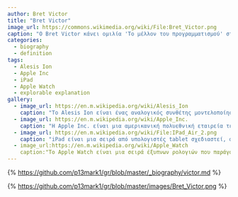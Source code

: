 ```yaml
---
author: Bret Victor
title: "Bret Victor"
image_url: https://commons.wikimedia.org/wiki/File:Bret_Victor.png
caption: "Ο Bret Victor κάνει ομιλία 'Το μέλλον του προγραμματισμού' στο συνέδριο του Dropbox DBX στις 9 Ιουλίου 2013"
categories:
  - biography
  - definition
tags:
  - Alesis Ion
  - Apple Inc
  - iPad
  - Apple Watch
  - explorable explanation
gallery:
  - image_url: https://en.m.wikipedia.org/wiki/Alesis_Ion
    caption: "Το Alesis Ion είναι ένας αναλογικός συνθέτης μοντελοποίησης . Παρουσιάστηκε στο κοινό το Summer NAMM του 2002. Σε αντίθεση με το Alesis Andromeda , τον αναλογικό συνθέτη της Alesis, οι ήχοι του συντίθενται χρησιμοποιώντας DSP chip για να μιμούνται τον ήχο των αναλογικών κυκλωμάτων ήχου και των εξαρτημάτω"
  - image_url: https://en.m.wikipedia.org/wiki/Apple_Inc.
    caption: "Η Apple Inc. είναι μια αμερικανική πολυεθνική εταιρεία τεχνολογίας με έδρα στο Cupertino της Καλιφόρνια , η οποία σχεδιάζει, αναπτύσσει και πωλεί καταναλωτικά ηλεκτρονικά είδη , λογισμικό υπολογιστών και διαδικτυακές υπηρεσίες . Θεωρείται μία από τις εταιρείες τεχνολογίας Big Tech , παράλληλα με το Amazon , το Google , τη Microsoft και το Facebook."
  - image_url: https://en.m.wikipedia.org/wiki/File:IPad_Air_2.png
    caption: "iPad είναι μια σειρά από υπολογιστές tablet σχεδιαστεί, αναπτυχθεί και διατίθενται στο εμπόριο από την Apple Inc , η οποία τρέχουν τα iOS και iPadOS λειτουργικά συστήματα κινητών"
  - image_url:https://en.m.wikipedia.org/wiki/Apple_Watch
    caption:"Το Apple Watch είναι μια σειρά έξυπνων ρολογιών που παράγονται από την Apple Inc. Ενσωματώνει δυνατότητες παρακολούθησης φυσικής κατάστασης και προσανατολισμένες στην υγεία δυνατότητες με ενσωμάτωση με iOS και άλλα προϊόντα και υπηρεσίες της Apple"
---
```


{% https://github.com/p13mark1/gr/blob/master/_biography/victor.md %}

{% https://github.com/p13mark1/gr/blob/master/images/Bret_Victor.png %}
